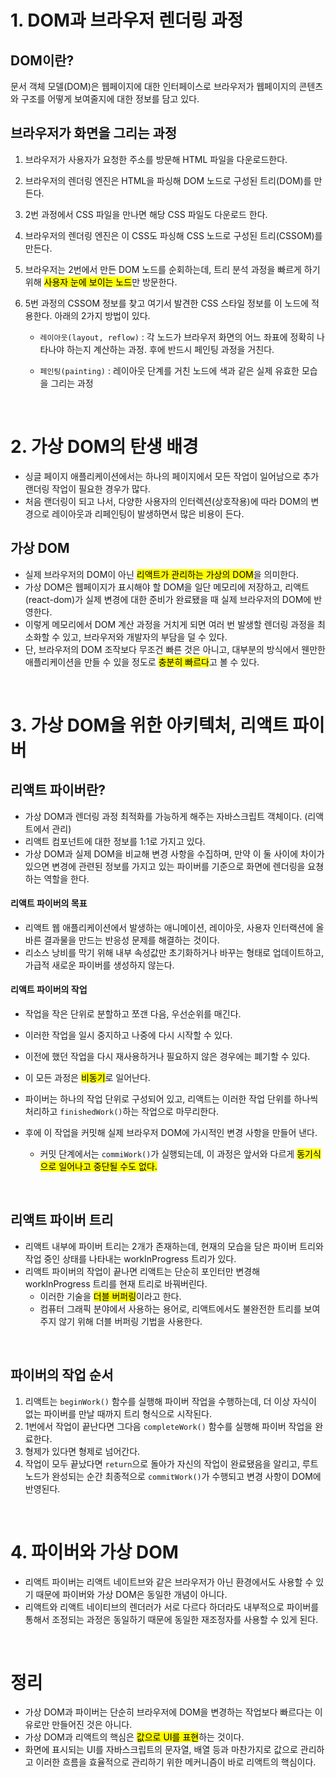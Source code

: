 # 1. DOM과 브라우저 렌더링 과정
## DOM이란?
문서 객체 모델(DOM)은 웹페이지에 대한 인터페이스로 브라우저가 웹페이지의 콘텐츠와 구조를 어떻게 보여줄지에 대한 정보를 담고 있다.
<br>

## 브라우저가 화면을 그리는 과정
1. 브라우저가 사용자가 요청한 주소를 방문해 HTML 파일을 다운로드한다.
2. 브라우저의 렌더링 엔진은 HTML을 파싱해 DOM 노드로 구성된 트리(DOM)를 만든다.
3. 2번 과정에서 CSS 파일을 만나면 해당 CSS 파일도 다운로드 한다.
4. 브라우저의 렌더링 엔진은 이 CSS도 파싱해 CSS 노드로 구성된 트리(CSSOM)를 만든다.
5. 브라우저는 2번에서 만든 DOM 노드를 순회하는데, 트리 분석 과정을 빠르게 하기 위해 <mark>사용자 눈에 보이는 노드</mark>만 방문한다.
6. 5번 과정의 CSSOM 정보를 찾고 여기서 발견한 CSS 스타일 정보를 이 노드에 적용한다. 아래의 2가지 방법이 있다.
   
   - `레이아웃(layout, reflow)` : 각 노드가 브라우저 화면의 어느 좌표에 정확히 나타나야 하는지 계산하는 과정. 후에 반드시 페인팅 과정을 거친다.
   
   - `페인팅(painting)` : 레이아웃 단계를 거친 노드에 색과 같은 실제 유효한 모습을 그리는 과정
<br>

# 2. 가상 DOM의 탄생 배경
- 싱글 페이지 애플리케이션에서는 하나의 페이지에서 모든 작업이 일어남으로 추가 랜더링 작업이 필요한 경우가 많다.
- 처음 랜더링이 되고 나서, 다양한 사용자의 인터렉션(상호작용)에 따라 DOM의 변경으로 레이아웃과 리페인팅이 발생하면서 많은 비용이 든다.

## 가상 DOM
- 실제 브라우저의 DOM이 아닌 <mark>리액트가 관리하는 가상의 DOM</mark>을 의미한다.
- 가상 DOM은 웹페이지가 표시해야 할 DOM을 일단 메모리에 저장하고, 리액트(react-dom)가 실제 변경에 대한 준비가 완료됐을 때 실제 브라우저의 DOM에 반영한다.
- 이렇게 메모리에서 DOM 계산 과정을 거치게 되면 여러 번 발생할 렌더링 과정을 최소화할 수 있고, 브라우저와 개발자의 부담을 덜 수 있다.
- 단, 브라우저의 DOM 조작보다 무조건 빠른 것은 아니고, 대부분의 방식에서 웬만한 애플리케이션을 만들 수 있을 정도로 <mark>충분히 빠르다</mark>고 볼 수 있다.
<br>

# 3. 가상 DOM을 위한 아키텍처, 리액트 파이버
## 리액트 파이버란?
- 가상 DOM과 렌더링 과정 최적화를 가능하게 해주는 자바스크립트 객체이다. (리액트에서 관리)
- 리액트 컴포넌트에 대한 정보를 1:1로 가지고 있다.
- 가상 DOM과 실제 DOM을 비교해 변경 사항을 수집하며, 만약 이 둘 사이에 차이가 있으면 변경에 관련된 정보를 가지고 있는 파이버를 기준으로 화면에 렌더링을 요쳥하는 역할을 한다.

#### 리액트 파이버의 목표
- 리액트 웹 애플리케이션에서 발생하는 애니메이션, 레이아웃, 사용자 인터랙션에 올바른 결과물을 만드는 반응성 문제를 해결하는 것이다.
- 리소스 낭비를 막기 위해 내부 속성값만 초기화하거나 바꾸는 형태로 업데이트하고, 가급적 새로운 파이버를 생성하지 않는다.

#### 리액트 파이버의 작업
- 작업을 작은 단위로 분할하고 쪼갠 다음, 우선순위를 매긴다.
- 이러한 작업을 일시 중지하고 나중에 다시 시작할 수 있다.
- 이전에 했던 작업을 다시 재사용하거나 필요하지 않은 경우에는 폐기할 수 있다.
- 이 모든 과정은 <mark>비동기</mark>로 일어난다.
- 파이버는 하나의 작업 단위로 구성되어 있고, 리액트는 이러한 작업 단위를 하나씩 처리하고 `finishedWork()`하는 작업으로 마무리한다.
- 후에 이 작업을 커밋해 실제 브라우저 DOM에 가시적인 변경 사항을 만들어 낸다.

  - 커밋 단계에서는 `commiWork()`가 실행되는데, 이 과정은 앞서와 다르게 <mark>동기식으로 일어나고 중단될 수도 없다.</mark>
<br>

## 리액트 파이버 트리
- 리액트 내부에 파이버 트리는 2개가 존재하는데, 현재의 모습을 담은 파이버 트리와 작업 중인 상태를 나타내는 workInProgress 트리가 있다.
- 리액트 파이버의 작업이 끝나면 리액트는 단순히 포인터만 변경해 workInProgress 트리를 현재 트리로 바꿔버린다.
  - 이러한 기술을 <mark>더블 버퍼링</mark>이라고 한다.
  - 컴퓨터 그래픽 분야에서 사용하는 용어로, 리액트에서도 불완전한 트리를 보여주지 않기 위해 더블 버퍼링 기법을 사용한다.
<br>

## 파이버의 작업 순서
1. 리액트는 `beginWork()` 함수를 실행해 파이버 작업을 수행하는데, 더 이상 자식이 없는 파이버를 만날 때까지 트리 형식으로 시작된다.
2. 1번에서 작업이 끝난다면 그다음 `completeWork()` 함수를 실행해 파이버 작업을 완료한다.
3. 형제가 있다면 형제로 넘어간다.
4. 작업이 모두 끝났다면 `return`으로 돌아가 자신의 작업이 완료됐음을 알리고, 루트 노드가 완성되는 순간 최종적으로 `commitWork()`가 수행되고 변경 사항이 DOM에 반영된다.
<br>

# 4. 파이버와 가상 DOM
- 리액트 파이버는 리액트 네이트브와 같은 브라우저가 아닌 환경에서도 사용할 수 있기 때문에 파이버와 가상 DOM은 동일한 개념이 아니다.
- 리액트와 리액트 네이티브의 렌더러가 서로 다르다 하더라도 내부적으로 파이버를 통해서 조정되는 과정은 동일하기 때문에 동일한 재조정자를 사용할 수 있게 된다.
<br>

# 정리
- 가상 DOM과 파이버는 단순히 브라우저에 DOM을 변경하는 작업보다 빠르다는 이유로만 만들어진 것은 아니다.
- 가상 DOM과 리액트의 핵심은 <mark>값으로 UI를 표현</mark>하는 것이다.
- 화면에 표시되는 UI를 자바스크립트의 문자열, 배열 등과 마찬가지로 값으로 관리하고 이러한 흐름을 효율적으로 관리하기 위한 메커니즘이 바로 리액트의 핵심이다.
